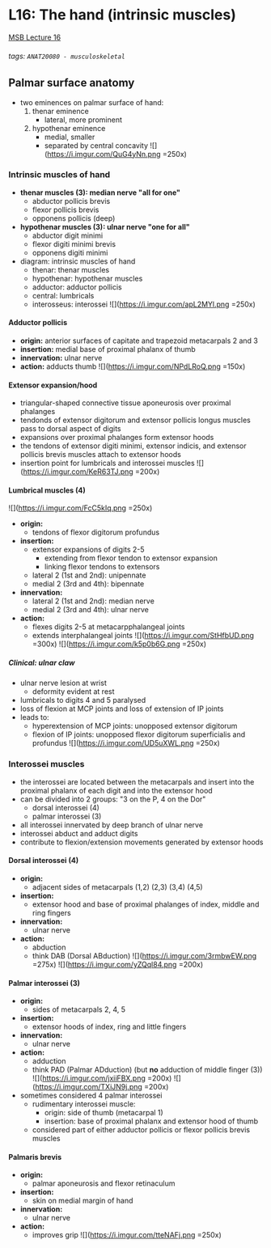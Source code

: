# L16: The hand (intrinsic muscles)
[MSB Lecture 16](https://brightspace.ucd.ie/d2l/le/content/152911/viewContent/1485774/View)
###### tags: `ANAT20080 - musculoskeletal`

## Palmar surface anatomy
- two eminences on palmar surface of hand:
    1. thenar eminence
        - lateral, more prominent
    2. hypothenar eminence
        - medial, smaller
        - separated by central concavity
        ![](https://i.imgur.com/QuG4yNn.png =250x)

### Intrinsic muscles of hand
- **thenar muscles (3): median nerve "all for one"**
    - abductor pollicis brevis
    - flexor pollicis brevis
    - opponens pollicis (deep)
- **hypothenar muscles (3): ulnar nerve "one for all"**
    - abductor digit minimi
    - flexor digiti minimi brevis
    - opponens digiti minimi
- diagram: intrinsic muscles of hand
    - thenar: thenar muscles
    - hypothenar: hypothenar muscles
    - adductor: adductor pollicis
    - central: lumbricals
    - interosseus: interossei
    ![](https://i.imgur.com/apL2MYl.png =250x) 
    
#### Adductor pollicis
- **origin:** anterior surfaces of capitate and trapezoid metacarpals 2 and 3
- **insertion:** medial base of proximal phalanx of thumb
- **innervation:** ulnar nerve
- **action:** adducts thumb
![](https://i.imgur.com/NPdLRoQ.png =150x)

#### Extensor expansion/hood
- triangular-shaped connective tissue aponeurosis over proximal phalanges
- tendonds of extensor digitorum and extensor pollicis longus muscles pass to dorsal aspect of digits
- expansions over proximal phalanges form extensor hoods
- the tendons of extensor digiti minimi, extensor indicis, and extensor pollicis brevis muscles attach to extensor hoods
- insertion point for lumbricals and interossei muscles
![](https://i.imgur.com/KeR63TJ.png =200x)

#### Lumbrical muscles (4)
![](https://i.imgur.com/FcC5kIq.png =250x)
- **origin:**
    - tendons of flexor digitorum profundus
- **insertion:**
    - extensor expansions of digits 2-5
        - extending from flexor tendon to extensor expansion
        - linking flexor tendons to extensors
    - lateral 2 (1st and 2nd): unipennate
    - medial 2 (3rd and 4th): bipennate
- **innervation:**
    - lateral 2 (1st and 2nd): median nerve
    - medial 2 (3rd and 4th): ulnar nerve
- **action:**
    - flexes digits 2-5 at metacarpphalangeal joints
    - extends interphalangeal joints
    ![](https://i.imgur.com/StHfbUD.png =300x) ![](https://i.imgur.com/k5p0b6G.png =250x)

##### Clinical: ulnar claw
- ulnar nerve lesion at wrist
    - deformity evident at rest
- lumbricals to digits 4 and 5 paralysed
- loss of flexion at MCP joints and loss of extension of IP joints
- leads to:
    - hyperextension of MCP joints: unopposed extensor digitorum
    - flexion of IP joints: unopposed flexor digitorum superficialis and profundus
    ![](https://i.imgur.com/UD5uXWL.png =250x)

### Interossei muscles
- the interossei are located between the metacarpals and insert into the proximal phalanx of each digit and into the extensor hood
- can be divided into 2 groups: "3 on the P, 4 on the Dor"
    - dorsal interossei (4)
    - palmar interossei (3)
- all interossei innervated by deep branch of ulnar nerve
- interossei abduct and adduct digits
- contribute to flexion/extension movements generated by extensor hoods

#### Dorsal interossei (4)
- **origin:**
    - adjacent sides of metacarpals (1,2) (2,3) (3,4) (4,5)
- **insertion:**
    - extensor hood and base of proximal phalanges of index, middle and ring fingers
- **innervation:**
    - ulnar nerve
- **action:**
    - abduction 
    - think DAB (Dorsal ABduction)
    ![](https://i.imgur.com/3rmbwEW.png =275x) ![](https://i.imgur.com/yZQql84.png =200x)

#### Palmar interossei (3)
- **origin:**
    - sides of metacarpals 2, 4, 5
- **insertion:**
    - extensor hoods of index, ring and little fingers
- **innervation:**
    - ulnar nerve
- **action:**
    - adduction
    - think PAD (Palmar ADduction) (but **no** adduction of middle finger (3))
    ![](https://i.imgur.com/jxiiFBX.png =200x) ![](https://i.imgur.com/TXiJN9j.png =200x)
- sometimes considered 4 palmar interossei
    - rudimentary interossei muscle:
        - origin: side of thumb (metacarpal 1)
        - insertion: base of proximal phalanx and extensor hood of thumb
    - considered part of either adductor pollicis or flexor pollicis brevis muscles

#### Palmaris brevis
- **origin:**
    - palmar aponeurosis and flexor retinaculum
- **insertion:**
    - skin on medial margin of hand
- **innervation:**
    - ulnar nerve
- **action:**
    - improves grip
    ![](https://i.imgur.com/tteNAFj.png =250x)

